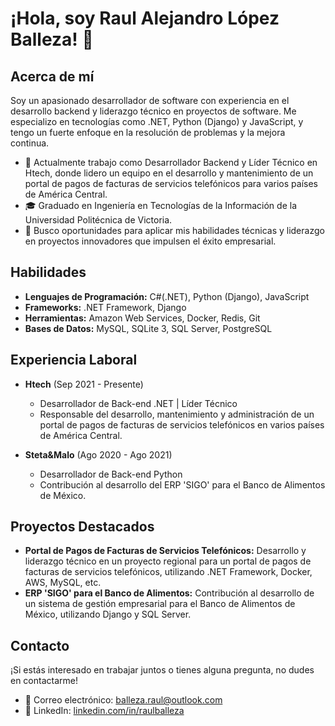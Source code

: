 # ¡Hola, soy Raul Alejandro López Balleza! 👋

## Acerca de mí
Soy un apasionado desarrollador de software con experiencia en el desarrollo backend y liderazgo técnico en proyectos de software. Me especializo en tecnologías como .NET, Python (Django) y JavaScript, y tengo un fuerte enfoque en la resolución de problemas y la mejora continua.

- 💼 Actualmente trabajo como Desarrollador Backend y Líder Técnico en Htech, donde lidero un equipo en el desarrollo y mantenimiento de un portal de pagos de facturas de servicios telefónicos para varios países de América Central.
- 🎓 Graduado en Ingeniería en Tecnologías de la Información de la Universidad Politécnica de Victoria.
- 🚀 Busco oportunidades para aplicar mis habilidades técnicas y liderazgo en proyectos innovadores que impulsen el éxito empresarial.

## Habilidades
- **Lenguajes de Programación:** C\#(.NET), Python (Django), JavaScript
- **Frameworks:** .NET Framework, Django
- **Herramientas:** Amazon Web Services, Docker, Redis, Git
- **Bases de Datos:** MySQL, SQLite 3, SQL Server, PostgreSQL

## Experiencia Laboral
- **Htech** (Sep 2021 - Presente)
  - Desarrollador de Back-end .NET | Líder Técnico
  - Responsable del desarrollo, mantenimiento y administración de un portal de pagos de facturas de servicios telefónicos en varios países de América Central.

- **Steta\&Malo** (Ago 2020 - Ago 2021)
  - Desarrollador de Back-end Python
  - Contribución al desarrollo del ERP 'SIGO' para el Banco de Alimentos de México.

## Proyectos Destacados
- **Portal de Pagos de Facturas de Servicios Telefónicos:** Desarrollo y liderazgo técnico en un proyecto regional para un portal de pagos de facturas de servicios telefónicos, utilizando .NET Framework, Docker, AWS, MySQL, etc.
- **ERP 'SIGO' para el Banco de Alimentos:** Contribución al desarrollo de un sistema de gestión empresarial para el Banco de Alimentos de México, utilizando Django y SQL Server.

## Contacto
¡Si estás interesado en trabajar juntos o tienes alguna pregunta, no dudes en contactarme!
- 📧 Correo electrónico: balleza.raul@outlook.com
- 💼 LinkedIn: [linkedin.com/in/raulballeza](https://www.linkedin.com/in/raulballeza/)
